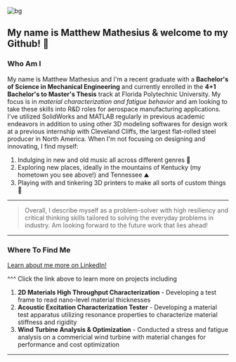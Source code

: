 ![bg][banner]

## My name is Matthew Mathesius & welcome to my Github! 👋

### Who Am I
My name is Matthew Mathesius and I'm a recent graduate with a **Bachelor's of Science in Mechanical Engineering** and currently enrolled in the **4+1 Bachelor's to Master's Thesis** track at Florida Polytechnic University. My focus is in *material characterization and fatigue behavior* and am looking to take these skills into R&D roles for aerospace manufacturing applications. I've utilized SolidWorks and MATLAB regularly in previous academic endeavors in addition to using other 3D modeling softwares for design work at a previous internship with Cleveland Cliffs, the largest flat-rolled steel producer in North America. When I'm not focusing on designing and innovating, I find myself:
1. Indulging in new and old music all across different genres 🎵
2. Exploring new places, ideally in the mountains of Kentucky (my hometown you see above!) and Tennessee ⛰
3. Playing with and tinkering 3D printers to make all sorts of custom things 🔧

---

> Overall, I describe myself as a problem-solver with high resiliency and critical thinking skills tailored to solving the everyday problems in industry. Am looking forward to the future work that lies ahead!

---

### Where To Find Me
[Learn about me more on LinkedIn!][linkedin]

^^^ Click the link above to learn more on projects including
1. **2D Materials High Throughput Characterization** - Developing a test frame to read nano-level material thicknesses
2. **Acoustic Excitation Characterization Tester** - Developing a material test apparatus utilizing resonance properties to characterize material stiffness and rigidity
3. **Wind Turbine Analysis & Optimization** - Conducted a stress and fatigue analysis on a commericial wind turbine with material changes for performance and cost optimization

---

[banner]: https://upload.wikimedia.org/wikipedia/commons/f/f1/Louisville_Panorama_banner.jpg
[linkedin]: https://www.linkedin.com/in/matthew-mathesius/
<!--
**matthewmathesius/matthewmathesius** is a ✨ _special_ ✨ repository because its `README.md` (this file) appears on your GitHub profile.

Here are some ideas to get you started:

- 🔭 I’m currently working on ...
- 🌱 I’m currently learning ...
- 👯 I’m looking to collaborate on ...
- 🤔 I’m looking for help with ...
- 💬 Ask me about ...
- 📫 How to reach me: ...
- 😄 Pronouns: ...
- ⚡ Fun fact: ...
-->
